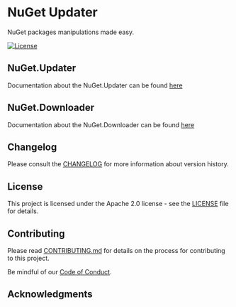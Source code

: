 # NuGet Updater

NuGet packages manipulations made easy.

[![License](https://img.shields.io/badge/License-Apache%202.0-blue.svg)](LICENSE)

## NuGet.Updater

Documentation about the NuGet.Updater can be found [here](src/NuGet.Updater.Tool/README.md)

## NuGet.Downloader

Documentation about the NuGet.Downloader can be found [here](src/NuGet.Downloader.Tool/README.md)

## Changelog

Please consult the [CHANGELOG](CHANGELOG.md) for more information about version
history.

## License

This project is licensed under the Apache 2.0 license - see the
[LICENSE](LICENSE) file for details.

## Contributing

Please read [CONTRIBUTING.md](CONTRIBUTING.md) for details on the process for
contributing to this project.

Be mindful of our [Code of Conduct](CODE_OF_CONDUCT.md).

## Acknowledgments
